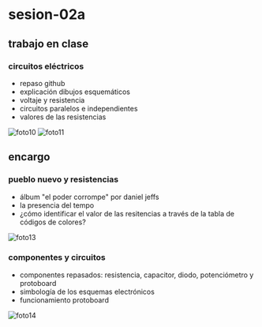 # sesion-02a

## trabajo en clase

### circuitos eléctricos

- repaso github
- explicación dibujos esquemáticos
- voltaje y resistencia
- circuitos paralelos e independientes
- valores de las resistencias

![foto10](https://github.com/user-attachments/assets/6d77738c-f9c8-4489-be3a-d8c83d9a61b7)
![foto11](https://github.com/user-attachments/assets/e4d63ab9-22e4-407c-9c6e-4f9ed1c03330)

## encargo

### pueblo nuevo y resistencias

- álbum "el poder corrompe" por daniel jeffs
- la presencia del tempo
- ¿cómo identificar el valor de las resitencias a través de la tabla de códigos de colores?

![foto13](https://github.com/user-attachments/assets/54921d43-b93e-4795-8951-345cb8bcc7eb)

### componentes y circuitos

- componentes repasados: resistencia, capacitor, diodo, potenciómetro y protoboard
- simbología de los esquemas electrónicos
- funcionamiento protoboard

![foto14](https://github.com/user-attachments/assets/29d4463a-7f6e-425e-8c73-29aa5ec8ad98)
